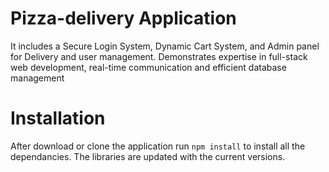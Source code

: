 # Pizza-delivery Application
It includes a Secure Login System, Dynamic Cart System, and Admin panel for Delivery and user management. Demonstrates expertise in full-stack web development, real-time communication and efficient database management


# Installation
After download or clone the application run `npm install` to install all the dependancies.
The libraries are updated with the current versions.
